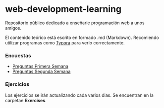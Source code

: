 # web-development-learning

Repositorio público dedicado a enseñarle programación web a unos amigos. 

El contenido teórico está escrito en formado .md (Markdown). Recomiendo utilizar programas como [Typora](https://typora.io/) para verlo correctamente.

### Encuestas

- [Preguntas Primera Semana](https://forms.gle/gKUy6fMuBYg97QoZ8)
- [Preguntas Segunda Semana](https://forms.gle/qv2E8DXu6bUzqB6W8)

### Ejercicios

Los ejercicios se irán actualizando cada varios dias. Se encuentran en la carpetae **Exercises**.
